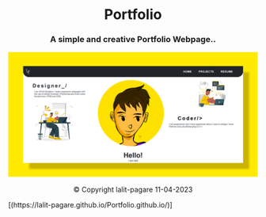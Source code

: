 <h1 align="center">Portfolio</h1>
<h3 align="center">A simple and creative Portfolio Webpage..</h3>
<img src="background.png">
<p align="center">&copy; Copyright lalit-pagare 11-04-2023</p>
[(https://lalit-pagare.github.io/Portfolio.github.io/)]

